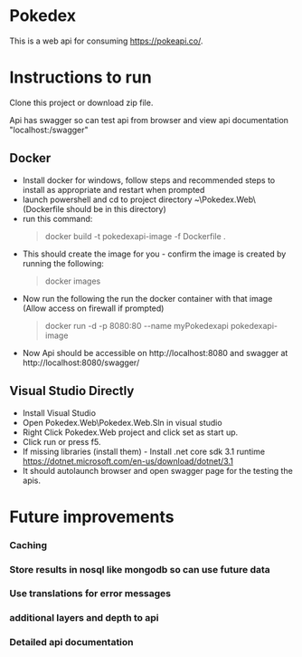 # Pokedex

This is a web api for consuming https://pokeapi.co/.

# Instructions to run

Clone this project or download zip file.

Api has swagger so can test api from browser and view api documentation "localhost:<port>/swagger"

## Docker

- Install docker for windows, follow steps and recommended steps to install as appropriate and restart when prompted
- launch powershell and cd to project directory ~\Pokedex.Web\ (Dockerfile should be in this directory)
- run this command: 
	> docker build -t pokedexapi-image -f Dockerfile .
- This should create the image for you - confirm the image is created by running the following:
	> docker images
- Now run the following the run the docker container with that image (Allow access on firewall if prompted)
	> docker run -d -p 8080:80 --name myPokedexapi pokedexapi-image
- Now Api should be accessible on http://localhost:8080 and swagger at http://localhost:8080/swagger/

## Visual Studio Directly

 - Install Visual Studio
 - Open Pokedex.Web\Pokedex.Web.Sln in visual studio
 - Right Click Pokedex.Web project and click set as start up.
 - Click run or press f5.
 - If missing libraries (install them) - Install .net core sdk 3.1 runtime https://dotnet.microsoft.com/en-us/download/dotnet/3.1
 - It should autolaunch browser and open swagger page for the testing the apis.


# Future improvements

### Caching

### Store results in nosql like mongodb so can use future data 

### Use translations for error messages

### additional layers and depth to api

### Detailed api documentation
